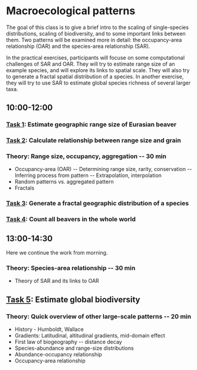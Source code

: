 # Macroecological patterns

The goal of this class is to give a brief intro to the scaling of single-species distributions, scaling of biodiversity, and to some important links between them. Two patterns will be examined more in detail: the occupancy-area relationship (OAR) and the species-area relationship (SAR). 

In the practical exercises, participants will focuse on some computational challenges of SAR and OAR. They will try to estimate range size of an example species, and will explore its links to spatial scale. They will also try to generate a fractal spatial distribution of a species. In another exercise, they will try to use SAR to estimate global species richness of several larger taxa.

## 10:00-12:00

### [Task 1](https://rawgit.com/petrkeil/Teaching_Halle_2018/master/tasks/Task_1_Estimate_range_size.html): Estimate geographic range size of Eurasian beaver

### [Task 2](https://rawgit.com/petrkeil/Teaching_Halle_2018/master/tasks/Task_2_Range_size_vs_grain.html): Calculate relationship between range size and grain

### Theory: Range size, occupancy, aggregation -- 30 min
- Occupancy-area (OAR)
-- Determining range size, rarity, conservation
-- Inferring process from pattern
-- Extrapolation, interpolation
- Random patterns vs. aggregated pattern
- Fractals

### [Task 3](https://rawgit.com/petrkeil/Teaching_Halle_2018/master/tasks/Task_3_Fractals.html): Generate a fractal geographic distribution of a species

### [Task 4](https://rawgit.com/petrkeil/Teaching_Halle_2018/master/tasks/Task_4_Number_of_beavers.html): Count all beavers in the whole world

## 13:00-14:30

Here we continue the work from morning.

### Theory: Species-area relationship -- 30 min

- Theory of SAR and its links to OAR

## [Task 5](https://rawgit.com/petrkeil/Teaching_Halle_2018/master/tasks/Task_5_How_many_species_on_Earth.html): Estimate global biodiversity

### Theory: Quick overview of other large-scale patterns -- 20 min
- History - Humboldt, Wallace
- Gradients: Latitudinal, altitudinal gradients, mid-domain effect
- First law of biogeography -- distance decay
- Species-abundance and range-size distributions
- Abundance-occupancy relationship
- Occupancy-area relationship

